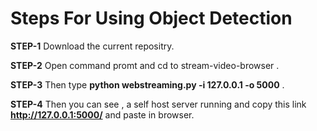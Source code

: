 # Steps For Using Object Detection

<b>STEP-1</b> Download the current repositry.

<b>STEP-2</b> Open command promt and cd to stream-video-browser .

<b>STEP-3</b> Then type <b>python webstreaming.py -i 127.0.0.1 -o 5000</b> .

<b>STEP-4</b> Then you can see , a self host server running and copy this link <b>http://127.0.0.1:5000/</b> and paste in browser.
